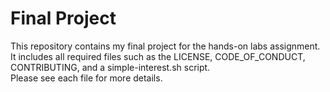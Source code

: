 # Final Project

This repository contains my final project for the hands-on labs assignment.  
It includes all required files such as the LICENSE, CODE_OF_CONDUCT, CONTRIBUTING, and a simple-interest.sh script.  
Please see each file for more details.
